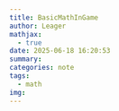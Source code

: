 ```yaml
---
title: BasicMathInGame
author: Leager
mathjax:
  - true
date: 2025-06-18 16:20:53
summary:
categories: note
tags:
  - math
img:
---
```

